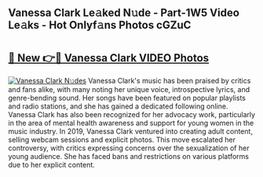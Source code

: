 ## Vanessa Clark Le𝚊ked N𝚞de - Part-1W5 Video Le𝚊ks - Hot Onlyf𝚊ns Photos cGZuC

# <h2><a href="http://ac52277.deff.icu/?id=Vanessa+Clark">🔗 New 👉🔴 Vanessa Clark VIDEO Photos</a></h2>

[![Vanessa Clark N𝚞des](https://i.imgur.com/rIISA9y.gif)](http://ac52277.deff.icu/?id=Vanessa+Clark)
Vanessa Clark's music has been praised by critics and fans alike, with many noting her unique voice, introspective lyrics, and genre-bending sound. Her songs have been featured on popular playlists and radio stations, and she has gained a dedicated following online. Vanessa Clark has also been recognized for her advocacy work, particularly in the area of mental health awareness and support for young women in the music industry. In 2019, Vanessa Clark ventured into creating adult content, selling webcam sessions and explicit photos. This move escalated her controversy, with critics expressing concerns over the sexualization of her young audience. She has faced bans and restrictions on various platforms due to her explicit content.
